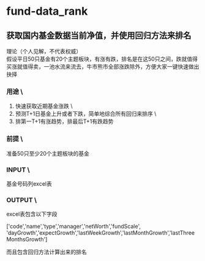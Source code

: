 # fund-data_rank

## 获取国内基金数据当前净值，并使用回归方法来排名

理论（个人见解，不代表权威） \
假设平日50只基金有20个主题板块，有涨有跌，排名是在这50只之间，跌就值得买涨就值得卖，一池水流来流去，牛市熊市全部涨跌除外，方便大家一键快速做出抉择


### 用途 \
1. 快速获取近期基金涨跌 \
2. 预测T+1日基金上升或者下跌，简单地综合所有回归来排序 \
3. 排第一T+1有涨趋势，排最后T+1有跌趋势

### 前提 \
准备50只至少20个主题板块的基金

### INPUT \
基金号码列excel表

### OUTPUT \
excel表包含以下字段

['code','name','type','manager','netWorth','fundScale',
         'dayGrowth','expectGrowth','lastWeekGrowth','lastMonthGrowth','lastThreeMonthsGrowth']
         
而且包含回归方法计算出来的排名


         
    
